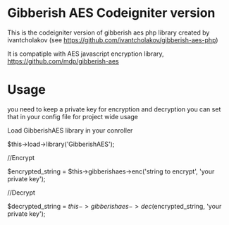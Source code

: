 Gibberish AES Codeigniter version
=================================

This is the codeigniter version of gibberish aes php library created by ivantcholakov (see https://github.com/ivantcholakov/gibberish-aes-php)

It is compatiple with AES javascript encryption library, https://github.com/mdp/gibberish-aes


Usage
=====

you need to keep a private key for encryption and decryption
you can set that in your config file for project wide usage


Load GibberishAES library in your conroller

$this->load->library('GibberishAES');

//Encrypt 

$encrypted_string = $this->gibberishaes->enc('string to encrypt', 'your private key');

//Decrypt

$decrypted_string = $this->gibberishaes->dec($encrypted_string, 'your private key');
